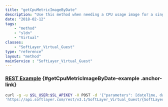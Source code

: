 ```yaml
---
title: "getCpuMetricImageByDate"
description: "Use this method when needing a CPU usage image for a single guest.  It will gather the correct input parameters for the generic graphing utility based on the date ranges "
date: "2018-02-12"
tags:
    - "method"
    - "sldn"
    - "Virtual"
classes:
    - "SoftLayer_Virtual_Guest"
type: "reference"
layout: "method"
mainService : "SoftLayer_Virtual_Guest"
---
```


### [REST Example](#getCpuMetricImageByDate-example) <a href="/article/rest/"><i class="fas fa-question"></i></a> {#getCpuMetricImageByDate-example .anchor-link} 
```bash
curl -g -u $SL_USER:$SL_APIKEY -X POST -d '{"parameters": [dateTime, dateTime, int]}' \
'https://api.softlayer.com/rest/v3.1/SoftLayer_Virtual_Guest/{SoftLayer_Virtual_GuestID}/getCpuMetricImageByDate'
```

